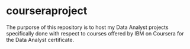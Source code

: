 # courseraproject
The purporse of this repository is to host my Data Analyst projects specifically done with respect to courses offered by IBM on Coursera for the Data Analyst certificate.
